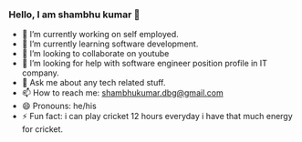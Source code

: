 ### Hello, I am shambhu kumar 👋



- 🔭 I’m currently working on self employed.
- 🌱 I’m currently learning software development.
- 👯 I’m looking to collaborate on youtube
- 🤔 I’m looking for help with software engineer position profile in IT company.
- 💬 Ask me about any tech related stuff.
- 📫 How to reach me: shambhukumar.dbg@gmail.com
- 😄 Pronouns: he/his
- ⚡ Fun fact: i can play cricket 12 hours everyday i have that much energy for cricket.

